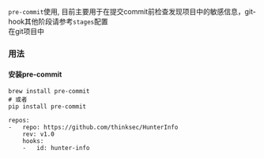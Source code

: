 `pre-commit`使用, 目前主要用于在提交commit前检查发现项目中的敏感信息，git-hook其他阶段请参考`stages`配置  
在git项目中

### 用法
#### 安装pre-commit
```
brew install pre-commit
# 或者
pip install pre-commit
```

```
repos:
-   repo: https://github.com/thinksec/HunterInfo
    rev: v1.0
    hooks:
    -   id: hunter-info
```